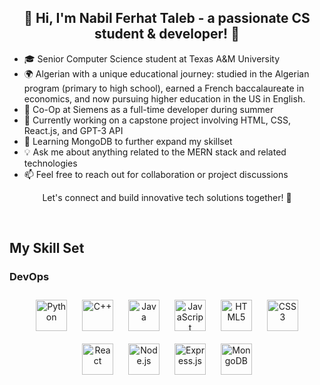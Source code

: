 <div align="center">
  <h2>
    <strong>
      👋 Hi, I'm Nabil Ferhat Taleb - a passionate CS student & developer! 🚀
    </strong>
  </h2>
</div>
<ul>
  <li>🎓 Senior Computer Science student at Texas A&M University</li>
  <li>🌍 Algerian with a unique educational journey: studied in the Algerian program (primary to high school), earned a French baccalaureate in economics, and now pursuing higher education in the US in English.</li>
  <li>💼 Co-Op at Siemens as a full-time developer during summer</li>
  <li>🔭 Currently working on a capstone project involving HTML, CSS, React.js, and GPT-3 API</li>
  <li>🌱 Learning MongoDB to further expand my skillset</li>
  <li>💡 Ask me about anything related to the MERN stack and related technologies</li>
  <li>📫 Feel free to reach out for collaboration or project discussions</li>
</ul>
<div align="center">
  <p>Let's connect and build innovative tech solutions together! 🤝</p>
</div>

<br/>  


## My Skill Set  

### DevOps  
<div align="center">  
<a href="https://www.python.org/" target="_blank"><img style="margin: 10px" src="https://profilinator.rishav.dev/skills-assets/python-original.svg" alt="Python" height="50" /></a>  
<a href="https://www.cplusplus.com/" target="_blank"><img style="margin: 10px" src="https://profilinator.rishav.dev/skills-assets/cplusplus-original.svg" alt="C++" height="50" /></a>  
<a href="https://www.java.com/" target="_blank"><img style="margin: 10px" src="https://profilinator.rishav.dev/skills-assets/java-original-wordmark.svg" alt="Java" height="50" /></a>  
<a href="https://www.javascript.com/" target="_blank"><img style="margin: 10px" src="https://profilinator.rishav.dev/skills-assets/javascript-original.svg" alt="JavaScript" height="50" /></a>  
<a href="https://en.wikipedia.org/wiki/HTML5" target="_blank"><img style="margin: 10px" src="https://profilinator.rishav.dev/skills-assets/html5-original-wordmark.svg" alt="HTML5" height="50" /></a>  
<a href="https://www.w3schools.com/css/" target="_blank"><img style="margin: 10px" src="https://profilinator.rishav.dev/skills-assets/css3-original-wordmark.svg" alt="CSS3" height="50" /></a>  
<a href="https://reactjs.org/" target="_blank"><img style="margin: 10px" src="https://profilinator.rishav.dev/skills-assets/react-original-wordmark.svg" alt="React" height="50" /></a>  
<a href="https://nodejs.org/" target="_blank"><img style="margin: 10px" src="https://profilinator.rishav.dev/skills-assets/nodejs-original-wordmark.svg" alt="Node.js" height="50" /></a>  
<a href="https://expressjs.com/" target="_blank"><img style="margin: 10px" src="https://profilinator.rishav.dev/skills-assets/express-original-wordmark.svg" alt="Express.js" height="50" /></a>  
<a href="https://www.mongodb.com/" target="_blank"><img style="margin: 10px" src="https://profilinator.rishav.dev/skills-assets/mongodb-original-wordmark.svg" alt="MongoDB" height="50" /></a>  
</div>



